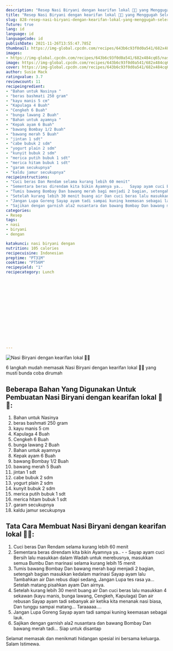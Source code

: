 ```yaml
---
description: "Resep Nasi Biryani dengan kearifan lokal 🙈😂 yang Menggugah Selera"
title: "Resep Nasi Biryani dengan kearifan lokal 🙈😂 yang Menggugah Selera"
slug: 828-resep-nasi-biryani-dengan-kearifan-lokal-yang-menggugah-selera
future: true
lang: id
language: id
languageCode: id
publishDate: 2021-11-26T13:55:47.785Z 
thumbnail: https://img-global.cpcdn.com/recipes/643b6c93f0d0a541/682x484cq65/nasi-biryani-dengan-kearifan-lokal-foto-resep-utama.webp
images:
- https://img-global.cpcdn.com/recipes/643b6c93f0d0a541/682x484cq65/nasi-biryani-dengan-kearifan-lokal-foto-resep-utama.webp
image: https://img-global.cpcdn.com/recipes/643b6c93f0d0a541/682x484cq65/nasi-biryani-dengan-kearifan-lokal-foto-resep-utama.webp
cover: https://img-global.cpcdn.com/recipes/643b6c93f0d0a541/682x484cq65/nasi-biryani-dengan-kearifan-lokal-foto-resep-utama.webp
author: Susie Mack
ratingvalue: 3.7
reviewcount: 11
recipeingredient:
- "Bahan untuk Nasinya "
- "beras bashmati 250 gram"
- "kayu manis 5 cm"
- "Kapulaga 4 Buah"
- "Cengkeh 6 Buah"
- "bunga lawang 2 Buah"
- "Bahan untuk ayamnya "
- "Kepak ayam 6 Buah"
- "bawang Bombay 1/2 Buah"
- "bawang merah 5 Buah"
- "jintan 1 sdt"
- "cabe bubuk 2 sdm"
- "yogurt plain 2 sdm"
- "kunyit bubuk 2 sdm"
- "merica putih bubuk 1 sdt"
- "merica hitam bubuk 1 sdt"
- "garam secukupnya"
- "kaldu jamur secukupnya"
recipeinstructions:
- "Cuci beras Dan Rendam selama kurang lebih 60 menit"
- "Sementara beras direndam kita bikin Ayamnya ya..   Sayap ayam cuci Bersih lalu masukkan dalam Wadah untuk merebusnya, masukkan semua Bumbu Dan marinasi selama kurang lebih 15 menit"
- "Tumis bawang Bombay Dan bawang merah bagi menjadi 2 bagian, setengah bagian masukkan kedalam marinasi Sayap ayam lalu Tambahkan air Dan rebus diapi sedang, Jangan Lupa tes rasa ya... Setelah matang pisahkan ayam Dan airnya."
- "Setelah kurang lebih 30 menit buang air Dan cuci beras lalu masukkan 4 sekawan (kayu manis, bunga lawang, Cengkeh, Kapulaga) Dan air rebusan Sayap ayam tadi sebanyak air ketika kita menanak nasi biasa, Dan tunggu sampai matang... Taraaaaa...."
- "Jangan Lupa Goreng Sayap ayam tadi sampai kuning keemasan sebagai lauk."
- "Sajikan dengan garnish ala2 nusantara dan bawang Bombay Dan bawang merah tadi... Siap untuk disantap"
categories:
- Resep
tags:
- nasi
- biryani
- dengan

katakunci: nasi biryani dengan 
nutrition: 105 calories
recipecuisine: Indonesian
preptime: "PT31M"
cooktime: "PT56M"
recipeyield: "1"
recipecategory: Lunch


     
    
    
    
    
    
    
    
    
    
    
      
    
---
```



![Nasi Biryani dengan kearifan lokal 🙈😂](https://img-global.cpcdn.com/recipes/643b6c93f0d0a541/682x484cq65/nasi-biryani-dengan-kearifan-lokal-foto-resep-utama.webp)

6 langkah mudah memasak  Nasi Biryani dengan kearifan lokal 🙈😂 yang musti bunda coba dirumah

<!--inarticleads1-->

## Beberapa Bahan Yang Digunakan Untuk Pembuatan Nasi Biryani dengan kearifan lokal 🙈😂:

1. Bahan untuk Nasinya 
1. beras bashmati 250 gram
1. kayu manis 5 cm
1. Kapulaga 4 Buah
1. Cengkeh 6 Buah
1. bunga lawang 2 Buah
1. Bahan untuk ayamnya 
1. Kepak ayam 6 Buah
1. bawang Bombay 1/2 Buah
1. bawang merah 5 Buah
1. jintan 1 sdt
1. cabe bubuk 2 sdm
1. yogurt plain 2 sdm
1. kunyit bubuk 2 sdm
1. merica putih bubuk 1 sdt
1. merica hitam bubuk 1 sdt
1. garam secukupnya
1. kaldu jamur secukupnya



<!--inarticleads2-->

## Tata Cara Membuat Nasi Biryani dengan kearifan lokal 🙈😂:

1. Cuci beras Dan Rendam selama kurang lebih 60 menit
1. Sementara beras direndam kita bikin Ayamnya ya..  -  - Sayap ayam cuci Bersih lalu masukkan dalam Wadah untuk merebusnya, masukkan semua Bumbu Dan marinasi selama kurang lebih 15 menit
1. Tumis bawang Bombay Dan bawang merah bagi menjadi 2 bagian, setengah bagian masukkan kedalam marinasi Sayap ayam lalu Tambahkan air Dan rebus diapi sedang, Jangan Lupa tes rasa ya... Setelah matang pisahkan ayam Dan airnya.
1. Setelah kurang lebih 30 menit buang air Dan cuci beras lalu masukkan 4 sekawan (kayu manis, bunga lawang, Cengkeh, Kapulaga) Dan air rebusan Sayap ayam tadi sebanyak air ketika kita menanak nasi biasa, Dan tunggu sampai matang... Taraaaaa....
1. Jangan Lupa Goreng Sayap ayam tadi sampai kuning keemasan sebagai lauk.
1. Sajikan dengan garnish ala2 nusantara dan bawang Bombay Dan bawang merah tadi... Siap untuk disantap




Selamat memasak dan menikmati hidangan spesial ini bersama keluarga. Salam Istimewa.
